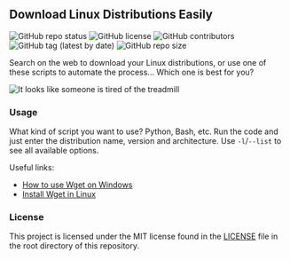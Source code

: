 ## Download Linux Distributions Easily

![GitHub repo status](https://img.shields.io/badge/status-archived-yellowgreen?style=flat)
![GitHub license](https://img.shields.io/github/license/sheikhartin/dl-linux-distros)
![GitHub contributors](https://img.shields.io/github/contributors/sheikhartin/dl-linux-distros)
![GitHub tag (latest by date)](https://img.shields.io/github/v/tag/sheikhartin/dl-linux-distros)
![GitHub repo size](https://img.shields.io/github/repo-size/sheikhartin/dl-linux-distros)

Search on the web to download your Linux distributions, or use one of these scripts to automate the process... Which one is best for you?

![It looks like someone is tired of the treadmill](https://media.giphy.com/media/1d5TneWoAtssvR7LSE/giphy.gif)

### Usage

What kind of script you want to use? Python, Bash, etc. Run the code and just enter the distribution name, version and architecture. Use `-l`/`--list` to see all available options.

Useful links:

- [How to use Wget on Windows](https://builtvisible.com/download-your-website-with-wget)
- [Install Wget in Linux](https://www.tecmint.com/install-wget-in-linux)

### License

This project is licensed under the MIT license found in the [LICENSE](LICENSE) file in the root directory of this repository.

